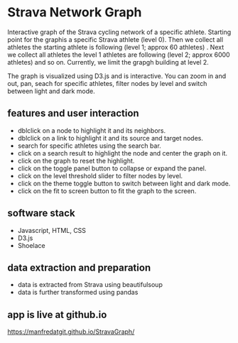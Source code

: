 # Strava Network Graph

Interactive graph of the Strava cycling network of a specific athlete.
Starting point for the graphis a specific Strava athlete (level 0). Then we collect all athletes the starting athlete is following (level 1; approx 60 athletes) . Next we collect all athletes the level 1 athletes are following (level 2; approx 6000 athletes) and so on. Currently, we limit the grapgh building at level 2.

The graph is visualized using D3.js and is interactive. You can zoom in and out, pan, seach for specific athletes, filter nodes by level and switch between light and dark mode.
   

## features and user interaction

- dblclick on a node to highlight it and its neighbors.
- dblclick on a link to highlight it and its source and target nodes.
- search for specific athletes using the search bar.
- click on a search result to highlight the node and center the graph on it.
- click on the graph to reset the highlight.
- click on the toggle panel button to collapse or expand the panel.
- click on the level threshold slider to filter nodes by level.
- click on the theme toggle button to switch between light and dark mode.
- click on the fit to screen button to fit the graph to the screen.

## software stack

- Javascript, HTML, CSS
- D3.js
- Shoelace

## data extraction and preparation
- data is extracted from Strava using beautifulsoup
- data is further transformed using pandas


## app is live at github.io
https://manfredatgit.github.io/StravaGraph/
